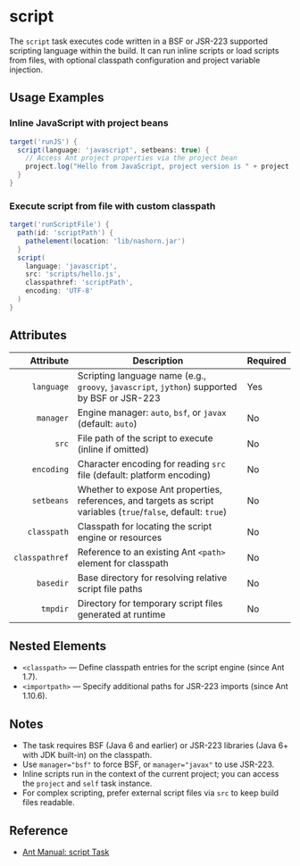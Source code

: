 # script

The `script` task executes code written in a BSF or JSR-223 supported scripting language within the build. It can run inline scripts or load scripts from files, with optional classpath configuration and project variable injection.

## Usage Examples

### Inline JavaScript with project beans

```groovy
target('runJS') {
  script(language: 'javascript', setbeans: true) {
    // Access Ant project properties via the project bean
    project.log("Hello from JavaScript, project version is " + project.getProperty("basedir"));
  }
}
```

### Execute script from file with custom classpath

```groovy
target('runScriptFile') {
  path(id: 'scriptPath') {
    pathelement(location: 'lib/nashorn.jar')
  }
  script(
    language: 'javascript',
    src: 'scripts/hello.js',
    classpathref: 'scriptPath',
    encoding: 'UTF-8'
  )
}
```

## Attributes

|      Attribute | Description                                                                                                     | Required |
|---------------:|-----------------------------------------------------------------------------------------------------------------|----------|
|     `language` | Scripting language name (e.g., `groovy`, `javascript`, `jython`) supported by BSF or JSR-223                    | Yes      |
|      `manager` | Engine manager: `auto`, `bsf`, or `javax` (default: `auto`)                                                     | No       |
|          `src` | File path of the script to execute (inline if omitted)                                                          | No       |
|     `encoding` | Character encoding for reading `src` file (default: platform encoding)                                          | No       |
|     `setbeans` | Whether to expose Ant properties, references, and targets as script variables (`true`/`false`, default: `true`) | No       |
|    `classpath` | Classpath for locating the script engine or resources                                                           | No       |
| `classpathref` | Reference to an existing Ant `<path>` element for classpath                                                     | No       |
|      `basedir` | Base directory for resolving relative script file paths                                                         | No       |
|       `tmpdir` | Directory for temporary script files generated at runtime                                                       | No       |

## Nested Elements

- `<classpath>` — Define classpath entries for the script engine (since Ant 1.7).
- `<importpath>` — Specify additional paths for JSR-223 imports (since Ant 1.10.6).

## Notes

- The task requires BSF (Java 6 and earlier) or JSR-223 libraries (Java 6+ with JDK built-in) on the classpath.
- Use `manager="bsf"` to force BSF, or `manager="javax"` to use JSR-223.
- Inline scripts run in the context of the current project; you can access the `project` and `self` task instance.
- For complex scripting, prefer external script files via `src` to keep build files readable.

## Reference

- [Ant Manual: script Task](https://ant.apache.org/manual/Tasks/script.html)
